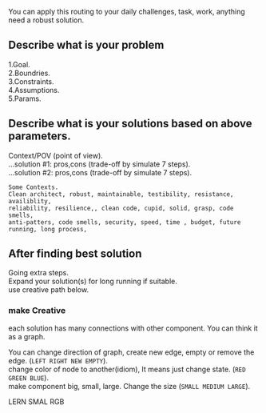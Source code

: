 You can apply this routing to your daily challenges, task, work, anything need a robust solution.

## Describe what is your problem

1.Goal.   
2.Boundries.     
3.Constraints.    
4.Assumptions.    
5.Params.   

## Describe what is your solutions based on above parameters.    

Context/POV (point of view).    
...solution #1: pros,cons (trade-off by simulate 7 steps).    
...solution #2: pros,cons (trade-off by simulate 7 steps).    

```
Some Contexts.      
Clean architect, robust, maintainable, testibility, resistance, availiblity,       
reliability, resilience,, clean code, cupid, solid, grasp, code smells,       
anti-patters, code smells, security, speed, time , budget, future running, long process,         
```

## After finding best solution 

Going extra steps.    
Expand your solution(s) for long running if suitable.     
use creative path below.    
### make Creative
each solution has many connections with other component. You can think it as a graph.    

You can change direction of graph, create new edge, empty or remove the edge. (`LEFT RIGHT NEW EMPTY`).    
change color of node to another(idiom), It means just change state. (`RED GREEN BLUE`).    
make component big, small, large. Change the size (`SMALL MEDIUM LARGE`).      

LERN SMAL RGB
